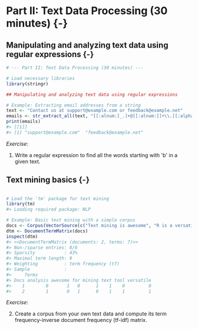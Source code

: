 # Part II: Text Data Processing (30 minutes) {-}
## Manipulating and analyzing text data using regular expressions {-}


```r
# --- Part II: Text Data Processing (30 minutes) ---

# Load necessary libraries
library(stringr)

## Manipulating and analyzing text data using regular expressions

# Example: Extracting email addresses from a string
text <- "Contact us at support@example.com or feedback@example.net"
emails <- str_extract_all(text, "[[:alnum:]_.]+@[[:alnum:]]+\\.[[:alpha:]]{2,}")
print(emails)
#> [[1]]
#> [1] "support@example.com"  "feedback@example.net"
```

*Exercise*:

1. Write a regular expression to find all the words starting with 'b' in a given text.

## Text mining basics {-}


```r

# Load the 'tm' package for text mining
library(tm)
#> Loading required package: NLP

# Example: Basic text mining with a simple corpus
docs <- Corpus(VectorSource(c("Text mining is awesome", "R is a versatile tool for text analysis")))
dtm <- DocumentTermMatrix(docs)
inspect(dtm)
#> <<DocumentTermMatrix (documents: 2, terms: 7)>>
#> Non-/sparse entries: 8/6
#> Sparsity           : 43%
#> Maximal term length: 9
#> Weighting          : term frequency (tf)
#> Sample             :
#>     Terms
#> Docs analysis awesome for mining text tool versatile
#>    1        0       1   0      1    1    0         0
#>    2        1       0   1      0    1    1         1
```

*Exercise*:

2. Create a corpus from your own text data and compute its term frequency-inverse document frequency (tf-idf) matrix.


